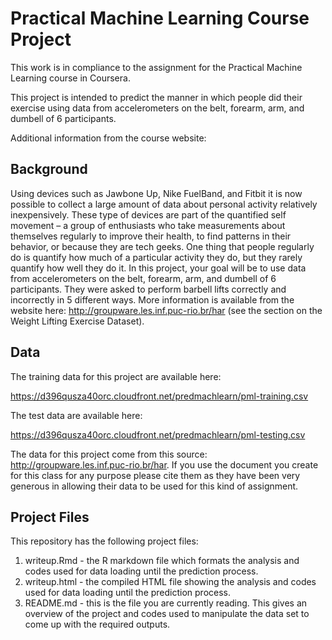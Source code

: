 # Practical Machine Learning Course Project
This work is in compliance to the assignment for the Practical Machine Learning course in Coursera.

This project is intended to predict the manner in which people did their exercise
using data from accelerometers on the belt, forearm, arm, and dumbell of 6 participants.

Additional information from the course website:

## Background
Using devices such as Jawbone Up, Nike FuelBand, and Fitbit it is now possible to collect a large amount of data about personal activity relatively inexpensively. These type of devices are part of the quantified self movement – a group of enthusiasts who take measurements about themselves regularly to improve their health, to find patterns in their behavior, or because they are tech geeks. One thing that people regularly do is quantify how much of a particular activity they do, but they rarely quantify how well they do it. In this project, your goal will be to use data from accelerometers on the belt, forearm, arm, and dumbell of 6 participants. They were asked to perform barbell lifts correctly and incorrectly in 5 different ways. More information is available from the website here: http://groupware.les.inf.puc-rio.br/har (see the section on the Weight Lifting Exercise Dataset).

## Data
The training data for this project are available here:

https://d396qusza40orc.cloudfront.net/predmachlearn/pml-training.csv

The test data are available here:

https://d396qusza40orc.cloudfront.net/predmachlearn/pml-testing.csv

The data for this project come from this source: http://groupware.les.inf.puc-rio.br/har. If you use the document you create for this class for any purpose please cite them as they have been very generous in allowing their data to be used for this kind of assignment.

## Project Files
This repository has the following project files:
1. writeup.Rmd - the R markdown file which formats the analysis and codes used for data loading until the prediction process.
2. writeup.html - the compiled HTML file showing the analysis and codes used for data loading until the prediction process.
3. README.md - this is the file you are currently reading. This gives an overview of the project and codes used to manipulate the data set to come up with the required outputs.
